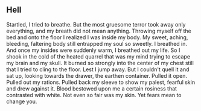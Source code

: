 ## Hell
Startled, I tried to breathe. But the most gruesome terror took away only everything, and my breath did not mean anything. Throwing myself off the bed and onto the floor I realized I was inside my body. My sweet, aching, bleeding, faltering body still entrapped my soul so sweetly. I breathed in. And once my insides were suddenly warm, I breathed out my life. So I shook in the cold of the heated quarrel that was my mind trying to escape my brain and my skull. It burned so strongly into the center of my chest still that I tried to cling to the floor. Lest I jump away. But I couldn't quell it and sat up, looking towards the drawer, the earthen container. Pulled it open. Pulled out my rations. Pulled back my sleeve to show my palest, fearful skin and drew against it. Blood bestowed upon me a certain rosiness that contrasted with white. Not even so fair was my skin. Yet fears mean to change you.
